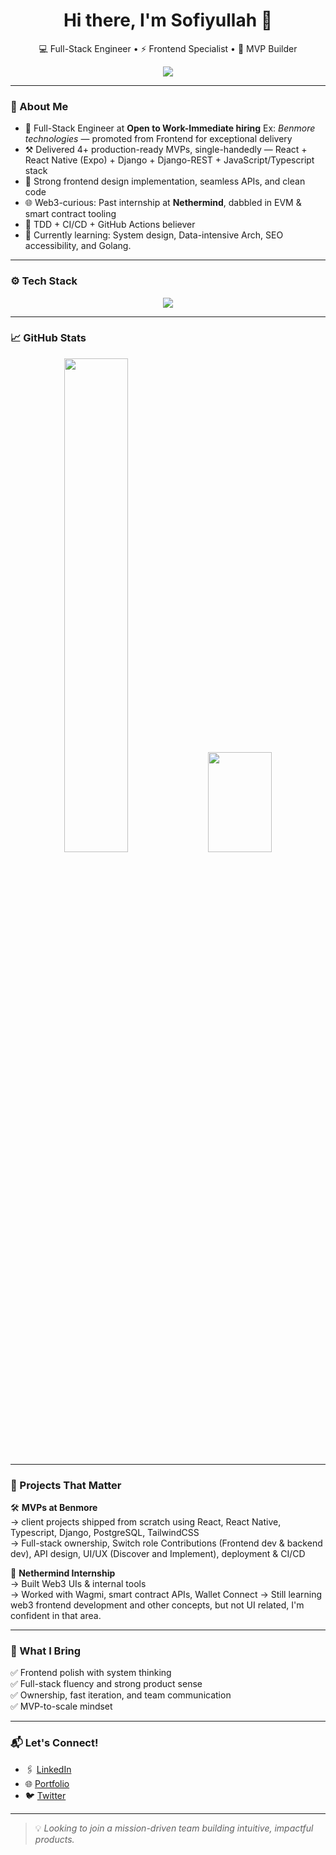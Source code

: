 <h1 align="center">Hi there, I'm Sofiyullah 👋</h1>
<p align="center">
  💻 Full-Stack Engineer • ⚡ Frontend Specialist • 🚀 MVP Builder
</p>

<p align="center">
  <img src="https://readme-typing-svg.herokuapp.com?font=Fira+Code&size=24&duration=3000&center=true&vCenter=true&width=700&lines=Crafting+Web+Experiences+End+to+End;Frontend+Lover+with+Full-Stack+Superpowers;React,+Next.js,+React+Native,+Python,+Django;" />
</p>



---

### 🧠 About Me

- 💼 Full-Stack Engineer at **Open to Work-Immediate hiring**          Ex: _Benmore technologies_ — promoted from Frontend for exceptional delivery  
- ⚒️ Delivered 4+ production-ready MVPs, single-handedly — React + React Native (Expo) + Django + Django-REST + JavaScript/Typescript stack  
- 🧩 Strong frontend design implementation, seamless APIs, and clean code  
- 🌐 Web3-curious: Past internship at **Nethermind**, dabbled in EVM & smart contract tooling  
- 🧪 TDD + CI/CD + GitHub Actions believer  
- 🌱 Currently learning: System design, Data-intensive Arch, SEO accessibility, and Golang.

---

### ⚙️ Tech Stack

<p align="center">
  <img src="https://skillicons.dev/icons?i=js,ts,react,nextjs,html,css,tailwind,redux,graphql,py,django,nodejs,express,postgres,redis,firebase,supabase,git,github,docker,aws,linux" />
</p>

---

### 📈 GitHub Stats

<p align="center">
<img src="https://github-profile-summary-cards.vercel.app/api/cards/profile-details?username=Precioussoul&theme=github" height="auto" width="45%" />
  <img src="https://github-readme-stats.vercel.app/api/top-langs/?username=Precioussoul&layout=compact&theme=tokyonight" height="160" width="45%" />
</p>

---

### 🚀 Projects That Matter

🛠️ **MVPs at Benmore**  
→ client projects shipped from scratch using React, React Native, Typescript, Django, PostgreSQL, TailwindCSS  
→ Full-stack ownership, Switch role Contributions (Frontend dev & backend dev), API design, UI/UX (Discover and Implement), deployment & CI/CD

🧱 **Nethermind Internship**  
→ Built Web3 UIs & internal tools  
→ Worked with Wagmi, smart contract APIs, Wallet Connect
→ Still learning web3 frontend development and other concepts, but not UI related, I'm confident in that area.


---

### 🧩 What I Bring

✅ Frontend polish with system thinking  
✅ Full-stack fluency and strong product sense  
✅ Ownership, fast iteration, and team communication  
✅ MVP-to-scale mindset

---

### 📬 Let's Connect!

- 🖇️ [LinkedIn](https://linkedin.com/in/sofiyullah-abdullah)  
- 🌐 [Portfolio](https://habsof.vercel.app)
- 🐦 [Twitter](https://twitter.com/sofiyullah_dev)

---

> 💡 *Looking to join a mission-driven team building intuitive, impactful products.*

 
